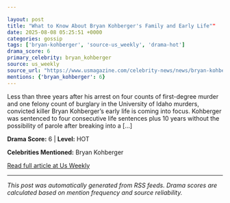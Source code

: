 ```yaml
---

layout: post
title: "What to Know About Bryan Kohberger's Family and Early Life""
date: 2025-08-08 05:25:51 +0000
categories: gossip
tags: ['bryan-kohberger', 'source-us_weekly', 'drama-hot']
drama_score: 6
primary_celebrity: bryan_kohberger
source: us_weekly
source_url: "https://www.usmagazine.com/celebrity-news/news/bryan-kohbergers-childhood-family-and-life-before-the-idaho-murders/""
mentions: {'bryan_kohberger': 6}
---
```



Less than three years after his arrest on four counts of first-degree murder and one felony count of burglary in the University of Idaho murders, convicted killer Bryan Kohberger’s early life is coming into focus. Kohberger was sentenced to four consecutive life sentences plus 10 years without the possibility of parole after breaking into a […]

**Drama Score:** 6 | **Level:** HOT

**Celebrities Mentioned:** Bryan Kohberger

[Read full article at Us Weekly](https://www.usmagazine.com/celebrity-news/news/bryan-kohbergers-childhood-family-and-life-before-the-idaho-murders/)

---


*This post was automatically generated from RSS feeds. Drama scores are calculated based on mention frequency and source reliability.*
